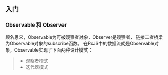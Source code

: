 ## 入门

### Observable 和 Observer
顾名思义，Observable为可被观察者对象，Observer是观察者，
链接二者桥梁为Observable对象的subscribe函数。
在RxJS中的数据流就是Observable对象，Observable实现了下面两种设计模式：

> - 观察者模式
> - 迭代器模式

```

```